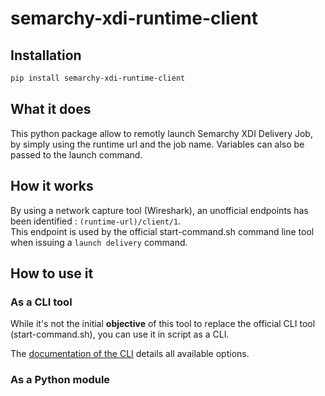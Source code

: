 # semarchy-xdi-runtime-client

## Installation

```bash
pip install semarchy-xdi-runtime-client
```

## What it does

This python package allow to remotly launch Semarchy XDI Delivery Job, by simply using the runtime url and the job name.
Variables can also be passed to the launch command.

## How it works

By using a network capture tool (Wireshark), an unofficial endpoints has been identified : `(runtime-url)/client/1`.  
This endpoint is used by the official start-command.sh command line tool when issuing a `launch delivery` command.

## How to use it

### As a CLI tool

While it's not the initial **objective** of this tool to replace the official CLI tool (start-command.sh), you can use it in script as a CLI.

The [documentation of the CLI]() details all available options.

### As a Python module
